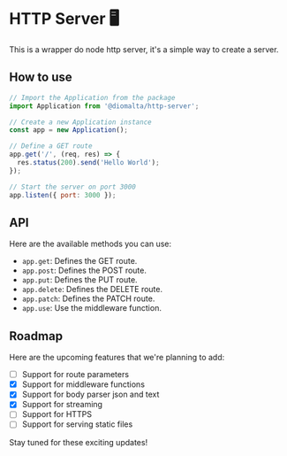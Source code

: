 # HTTP Server 🖥️

This is a wrapper do node http server, it's a simple way to create a server.

## How to use

```javascript
// Import the Application from the package
import Application from '@diomalta/http-server';

// Create a new Application instance
const app = new Application();

// Define a GET route
app.get('/', (req, res) => {
  res.status(200).send('Hello World');
});

// Start the server on port 3000
app.listen({ port: 3000 });
```

## API

Here are the available methods you can use:

- `app.get`: Defines the GET route.
- `app.post`: Defines the POST route.
- `app.put`: Defines the PUT route.
- `app.delete`: Defines the DELETE route.
- `app.patch`: Defines the PATCH route.
- `app.use`: Use the middleware function.

## Roadmap

Here are the upcoming features that we're planning to add:

- [ ] Support for route parameters
- [x] Support for middleware functions
- [x] Support for body parser json and text
- [x] Support for streaming
- [ ] Support for HTTPS
- [ ] Support for serving static files

Stay tuned for these exciting updates!
